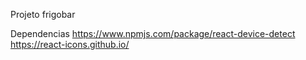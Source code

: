 Projeto frigobar

Dependencias
https://www.npmjs.com/package/react-device-detect
https://react-icons.github.io/